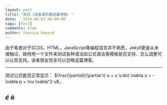 ```yaml
---
layout: post
title: "测试（读者请忽略这篇博客）"
date:   2024-06-03 00:00:00
tags: [Test]
comments: true
author: Yannick Howard
---
```



由于笔者对于SCSS，HTML，JavaScript等编程语言并不熟悉，Jekyll更是从未接触过，故特用一个文件来测试各种语法如公式语法等模板是否支持、怎么调整可以让其支持。读者朋友完全可以忽略这篇博客。

<!-- more -->


---------------
测试公式能否正常显示：
$\frac{\partial}{\partial t} u + u \cdot \nabla u = -\nabla p + \nu \nabla^2 u$，

$\acute{e}$   é
---------------

